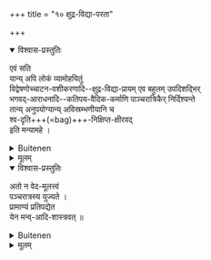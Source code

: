 +++
title = "१० क्षुद्र-विद्या-परता"

+++
<details open><summary>विश्वास-प्रस्तुतिः</summary>

एवं सति  
यान्य् अपि लोकं व्यामोहयितुं  
विद्वेषणोच्चाटन-वशीकरणादि--क्षुद्र-विद्या-प्रायम् एव बहुलम् उपदिशद्भिर्  
भगवद्-आराधनादि--कतिपय-वैदिक-कर्माणि पाञ्चरात्रिकैर् निर्दिश्यन्ते  
तान्य् अनुपयोग्यान्य् अविस्रम्भणीयानि च  
श्व-दृति+++(=bag)+++-निक्षिप्त-क्षीरवद्  
इति मन्यामहे । 
</details>

<details><summary>Buitenen</summary>

In view of all this it is our opinion that such infrequent good rites- e.g., the worship of the Bhagavān - which are described by the Pañcaratricas  
(who teach a good many others,  
mostly black arts of exciting hatred, haunting a person out of his occupation, envoutement etc.)  
are merely added to deceive people about their real attentions and do not deserve our faith or consideration: they are like milk that is put in a dog's bladder ! 

[[16]]
</details>


<details><summary>मूलम्</summary>

एवं सति यान्यपि लोकं व्यामोहयितुं विद्वेषणोच्चाटनवशीकरणादिक्षुद्रविद्याप्रायमेव बहुलमुपदिशद्भिर्भगवदाराधनादिकतिपयवैदिककर्माणि पाञ्चरात्रिकैर्निर्दिश्यन्ते तान्यनुपयोग्यान्यविस्रम्भणीयानि च श्वदृतिनिक्षिप्तक्षीरवदिति मन्यामहे । 
</details>

 
<details open><summary>विश्वास-प्रस्तुतिः</summary>

अतो न वेद-मूलत्त्वं  
पञ्चरात्रस्य युज्यते ।  
प्रामाण्यं प्रतिपद्येत  
येन मन्व्-आदि-शास्त्रवत् ॥
</details>

<details><summary>Buitenen</summary>

To sum up,  
it is not proper to assume that Pancarātra is based on the Veda  
and therefore equally authoritative as the doctrinal works of Manu' and others. 
</details>


<details><summary>मूलम्</summary>

अतो न वेदमूलत्त्वं पञ्चरात्रस्य युज्यते ।  
प्रामाण्यं प्रतिपद्येत येन मन्वादिशास्त्रवत् ॥
</details>
